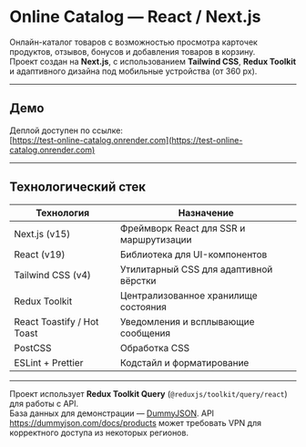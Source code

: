 # Online Catalog — React / Next.js

Онлайн-каталог товаров с возможностью просмотра карточек продуктов, отзывов, бонусов и добавления товаров в корзину.  
Проект создан на **Next.js**, с использованием **Tailwind CSS**, **Redux Toolkit** и адаптивного дизайна под мобильные устройства (от 360 px).

---

## Демо
Деплой доступен по ссылке:  
[https://test-online-catalog.onrender.com](https://test-online-catalog.onrender.com)

---

## Технологический стек

| Технология | Назначение |
|------------|------------|
| Next.js (v15) | Фреймворк React для SSR и маршрутизации |
| React (v19) | Библиотека для UI-компонентов |
| Tailwind CSS (v4) | Утилитарный CSS для адаптивной вёрстки |
| Redux Toolkit | Централизованное хранилище состояния |
| React Toastify / Hot Toast | Уведомления и всплывающие сообщения |
| PostCSS | Обработка CSS |
| ESLint + Prettier | Кодстайл и форматирование |

---
Проект использует **Redux Toolkit Query** (`@reduxjs/toolkit/query/react`) для работы с API.  
База данных для демонстрации — [DummyJSON](https://dummyjson.com/docs/products). 
API https://dummyjson.com/docs/products может требовать VPN для корректного доступа из некоторых регионов.
